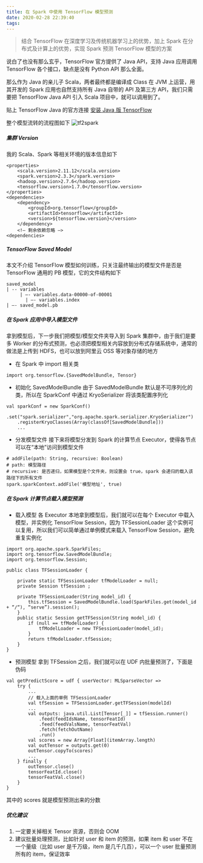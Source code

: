 ```yaml
---
title: 在 Spark 中使用 TensorFlow 模型预测
date: 2020-02-28 22:39:40
tags: 
---
```


> 结合 TensorFlow 在深度学习及传统机器学习上的优势，加上 Spark 在分布式及计算上的优势，实现 Spark 预测 TensorFlow 模型的方案

说白了也没有那么玄乎，TensorFlow 官方提供了 Java API，支持 Java 应用调用 TensorFlow 各个接口，缺点是没有 Python API 那么全面。

那么作为 Java 的亲儿子 Scala，两者最终都是编译成 Class 在 JVM 上运营，用其开发的 Spark 应用也自然支持所有 Java 自带的 API 及第三方 API，我们只需要把 TensorFlow Java API 引入 Scala 项目中，就可以调用到了。

<!--more-->

贴上 TensorFlow Java 的官方连接
[安装 Java 版 TensorFlow](https://www.tensorflow.org/install/lang_java)

整个模型流转的流程图如下
![tf2spark](https://timeline229-image.oss-cn-hangzhou.aliyuncs.com/spark-integrate-tensorflow-offline-predict/TensorFlow2Spark.jpg
)



##### 集群 Version
我的 Scala、Spark 等相关环境的版本信息如下

```
<properties>
    <scala.version>2.11.12</scala.version>
    <spark.version>2.3.3</spark.version>
    <hadoop.version>2.7.6</hadoop.version>
    <tensorflow.version>1.7.0</tensorflow.version>
</properties>
<dependencies>
    <dependency>
        <groupId>org.tensorflow</groupId>
        <artifactId>tensorflow</artifactId>
        <version>${tensorflow.version}</version>
    </dependency>
    <!— 剩余依赖忽略 —>
<dependencies>
```

##### TensorFlow Saved Model
本文不介绍 TensorFlow 模型如何训练，只关注最终输出的模型文件是否是 TensorFlow 通用的 PB 模型，它的文件结构如下
```
saved_model
| -- variables
     | —- variables.data-00000-of-00001
	   | —- variables.index
| —- saved_model.pb
```

##### 在 Spark 应用中导入模型文件
拿到模型后，下一步我们把模型/模型文件夹导入到 Spark 集群中，由于我们是要多 Worker 的分布式预测，也必须把模型相关内容放到分布式存储系统中，通常的做法是上传到 HDFS，也可以放到阿里云 OSS 等对象存储的地方

- 在 Spark 中 import 相关类
```
import org.tensorflow.{SavedModelBundle, Tensor}
```

- 初始化 SavedModelBundle
由于 SavedModelBundle 默认是不可序列化的类，所以在 SparkConf 中通过 KryoSerializer 将该类配置序列化
```
val sparkConf = new SparkConf()
    .set("spark.serializer","org.apache.spark.serializer.KryoSerializer")
    .registerKryoClasses(Array(classOf[SavedModelBundle]))
    ...
```

- 分发模型文件
接下来将模型分发到 Spark 的计算节点 Executor，使得各节点可以在“本地”访问到模型文件
```
# addFile(path: String, recursive: Boolean)
# path: 模型路径
# recursive: 是否递归，如果模型是个文件夹，则设置会 true，spark 会递归的载入该路径下的所有文件
spark.sparkContext.addFile('模型地址', true)
```

##### 在 Spark 计算节点载入模型预测
- 载入模型
各 Executor 本地拿到模型后，我们就可以在每个 Executor 中载入模型，并实例化 TensorFlow Session，因为 TFSessionLoader 这个实例可以复用，所以我们可以简单通过单例模式来载入 TensorFlow Session，避免重复实例化

```
import org.apache.spark.SparkFiles;
import org.tensorflow.SavedModelBundle;
import org.tensorflow.Session;

public class TFSessionLoader {

    private static TFSessionLoader tfModelLoader = null;
    private Session tfSession ;

    private TFSessionLoader(String model_id) {
        this.tfSession = SavedModelBundle.load(SparkFiles.get(model_id + “/“), “serve”).session();
    }
    public static Session getTFSession(String model_id) {
        if (null == tfModelLoader) {
            tfModelLoader = new TFSessionLoader(model_id);
        }
        return tfModelLoader.tfSession;
    }
}
```

- 预测模型
拿到 TFSession 之后，我们就可以在 UDF 内批量预测了，下面是伪码

```
val getPredictScore = udf { userVector: MLSparseVector =>
    try {
        ...
        // 载入上面的单例 TFSessionLoader
        val tfSession = TFSessionLoader.getTFSession(modelId)
        ...
        val outputs: java.util.List[Tensor[_]] = tfSession.runner()
      		.feed(feedIdsName, tensorFeatId)
      		.feed(feedValsName, tensorFeatVal)
      		.fetch(fetchOutName)
      		.run()
        val scores = new Array[Float](itemArray.length)
        val outTensor = outputs.get(0)
        outTensor.copyTo(scores)
        ...
    } finally {
        outTensor.close()
        tensorFeatId.close()
        tensorFeatVal.close()
    }
}
```

其中的 scores 就是模型预测出来的分数

##### 优化建议
1. 一定要关掉相关 Tensor 资源，否则会 OOM
2. 建议批量处理预测，比如针对 user 和 item 的预测，如果 item 和 user 不在一个量级（比如 user 是千万级，item 是几千几百），可以一个 user 批量预测所有的 item，保证效率